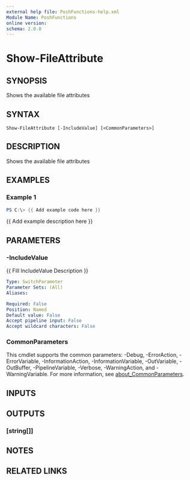 ```yaml
---
external help file: PoshFunctions-help.xml
Module Name: PoshFunctions
online version:
schema: 2.0.0
---
```


# Show-FileAttribute

## SYNOPSIS
Shows the available file attributes

## SYNTAX

```
Show-FileAttribute [-IncludeValue] [<CommonParameters>]
```

## DESCRIPTION
Shows the available file attributes

## EXAMPLES

### Example 1
```powershell
PS C:\> {{ Add example code here }}
```

{{ Add example description here }}

## PARAMETERS

### -IncludeValue
{{ Fill IncludeValue Description }}

```yaml
Type: SwitchParameter
Parameter Sets: (All)
Aliases:

Required: False
Position: Named
Default value: False
Accept pipeline input: False
Accept wildcard characters: False
```

### CommonParameters
This cmdlet supports the common parameters: -Debug, -ErrorAction, -ErrorVariable, -InformationAction, -InformationVariable, -OutVariable, -OutBuffer, -PipelineVariable, -Verbose, -WarningAction, and -WarningVariable. For more information, see [about_CommonParameters](http://go.microsoft.com/fwlink/?LinkID=113216).

## INPUTS

## OUTPUTS

### [string[]]
## NOTES

## RELATED LINKS
